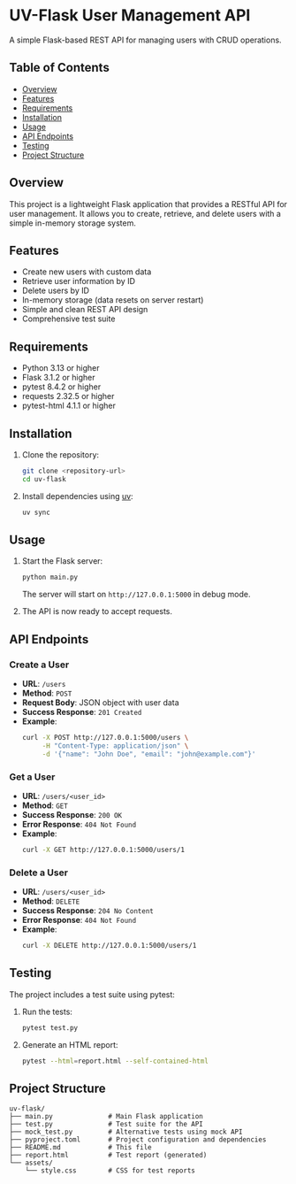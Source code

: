 # UV-Flask User Management API

A simple Flask-based REST API for managing users with CRUD operations.

## Table of Contents
- [Overview](#overview)
- [Features](#features)
- [Requirements](#requirements)
- [Installation](#installation)
- [Usage](#usage)
- [API Endpoints](#api-endpoints)
- [Testing](#testing)
- [Project Structure](#project-structure)

## Overview

This project is a lightweight Flask application that provides a RESTful API for user management. It allows you to create, retrieve, and delete users with a simple in-memory storage system.

## Features

- Create new users with custom data
- Retrieve user information by ID
- Delete users by ID
- In-memory storage (data resets on server restart)
- Simple and clean REST API design
- Comprehensive test suite

## Requirements

- Python 3.13 or higher
- Flask 3.1.2 or higher
- pytest 8.4.2 or higher
- requests 2.32.5 or higher
- pytest-html 4.1.1 or higher

## Installation

1. Clone the repository:
   ```bash
   git clone <repository-url>
   cd uv-flask
   ```

2. Install dependencies using [uv](https://github.com/astral-sh/uv):
   ```bash
   uv sync
   ```

## Usage

1. Start the Flask server:
   ```bash
   python main.py
   ```
   The server will start on `http://127.0.0.1:5000` in debug mode.

2. The API is now ready to accept requests.

## API Endpoints

### Create a User
- **URL**: `/users`
- **Method**: `POST`
- **Request Body**: JSON object with user data
- **Success Response**: `201 Created`
- **Example**:
  ```bash
  curl -X POST http://127.0.0.1:5000/users \
       -H "Content-Type: application/json" \
       -d '{"name": "John Doe", "email": "john@example.com"}'
  ```

### Get a User
- **URL**: `/users/<user_id>`
- **Method**: `GET`
- **Success Response**: `200 OK`
- **Error Response**: `404 Not Found`
- **Example**:
  ```bash
  curl -X GET http://127.0.0.1:5000/users/1
  ```

### Delete a User
- **URL**: `/users/<user_id>`
- **Method**: `DELETE`
- **Success Response**: `204 No Content`
- **Error Response**: `404 Not Found`
- **Example**:
  ```bash
  curl -X DELETE http://127.0.0.1:5000/users/1
  ```

## Testing

The project includes a test suite using pytest:

1. Run the tests:
   ```bash
   pytest test.py
   ```

2. Generate an HTML report:
   ```bash
   pytest --html=report.html --self-contained-html
   ```

## Project Structure

```
uv-flask/
├── main.py              # Main Flask application
├── test.py              # Test suite for the API
├── mock_test.py         # Alternative tests using mock API
├── pyproject.toml       # Project configuration and dependencies
├── README.md            # This file
├── report.html          # Test report (generated)
└── assets/
    └── style.css        # CSS for test reports
```